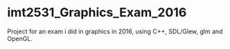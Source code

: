 # imt2531_Graphics_Exam_2016
Project for an exam i did in graphics in 2016, using C++, SDL/Glew, glm and OpenGL.
